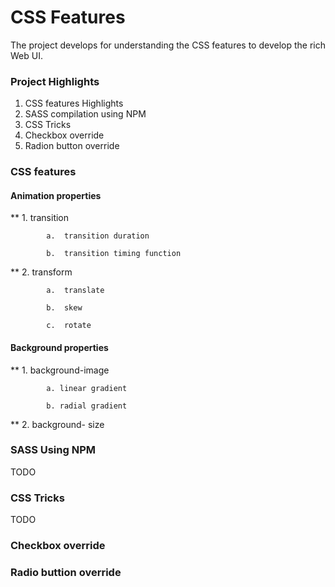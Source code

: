 # CSS Features

The project develops for understanding the CSS features to develop the rich Web UI.

### Project Highlights


1. CSS features Highlights
2. SASS compilation using NPM
3. CSS Tricks
4. Checkbox override
5. Radion button override

### CSS features 

#### Animation properties

** 1. transition

            a.  transition duration
            
            b.  transition timing function
      
** 2. transform

            a.  translate
            
            b.  skew
            
            c.  rotate 

#### Background properties

** 1.  background-image

            a. linear gradient
            
            b. radial gradient
      
** 2.  background- size

### SASS Using NPM

TODO

### CSS Tricks

TODO

### Checkbox override

### Radio buttion override
      
